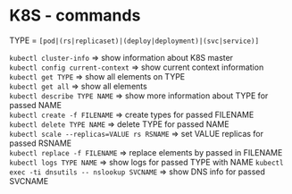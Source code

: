 # K8S - commands

TYPE = `[pod|(rs|replicaset)|(deploy|deployment)|(svc|service)]`

`kubectl cluster-info` => show information about K8S master  
`kubectl config current-context` => show current context information  
`kubectl get TYPE` => show all elements on TYPE  
`kubectl get all` => show all elements  
`kubectl describe TYPE NAME` => show more information about TYPE for passed NAME  
`kubectl create -f FILENAME` => create types for passed FILENAME  
`kubectl delete TYPE NAME` => delete TYPE for passed NAME  
`kubectl scale --replicas=VALUE rs RSNAME` => set VALUE replicas for passed RSNAME  
`kubectl replace -f FILENAME` => replace elements by passed in FILENAME
`kubectl logs TYPE NAME` => show logs for passed TYPE with NAME
`kubectl exec -ti dnsutils -- nslookup SVCNAME` => show DNS info for passed SVCNAME